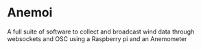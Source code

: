 # Anemoi
A full suite of software to collect and broadcast wind data through websockets and OSC using a Raspberry pi and an Anemometer
